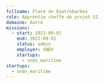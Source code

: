 ```yaml
---
fullname: Flore de Quatrebarbes
role: Apprentie cheffe de projet SI
domaine: Autre
missions:
  - start: 2021-09-01
    end: 2022-09-01
    status: admin
    employer: SNDV
    startups:
      - sndv_maritime
startups:
  - sndv_maritime
---
```

